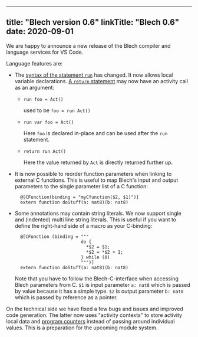 
---
title: "Blech version 0.6"
linkTitle: "Blech 0.6"
date: 2020-09-01
---

We are happy to announce a new release of the Blech compiler and language services for VS Code.

Language features are:
* The [syntax of the statement `run`](/docs/user-manual/controlflow/statements/#run) has changed. It now allows local variable declarations. [A `return` statement](/docs/user-manual/controlflow/statements/#return) may now have an activity call as an argument:
  * `run foo = Act()` 
  
    used to be `foo = run Act()` 
  * `run var foo = Act()` 
    
    Here `foo` is declared in-place and can be used after the `run` statement.
  * `return run Act()` 
  
    Here the value returned by `Act` is directly returned further up.
* It is now possible to reorder function parameters when linking to external C functions. This is useful to map Blech's input and output parameters to the single parameter list of a C function:

        @[CFunction(binding = "myCfunction($2, $1)")]
        extern function doStuff(a: nat8)(b: nat8)

* Some annotations may contain string literals. We now support single and (indented) multi line string literals. This is useful if you want to define the right-hand side of a macro as your C-binding:
        
        @[CFunction (binding = """
                               do {
                                 *$2 = $1;
                                 *$2 = *$2 + 1;
                               } while (0)
                               """)]
        extern function doStuff(a: nat8)(b: nat8)
        
    Note that you have to follow the Blech-C-interface when accessing Blech parameters from C. 
    `$1` is input parameter `a: nat8` which is passed by value because it has a simple type.
    `$2` is output parameter `b: nat8` which is passed by reference as a pointer.

On the technical side we have fixed a few bugs and issues and improved code generation.
The latter now uses "activity contexts" to store activity local data and [program counters](/docs/blechc-development/pctree/) instead of passing around individual values.
This is a preparation for the upcoming module system.